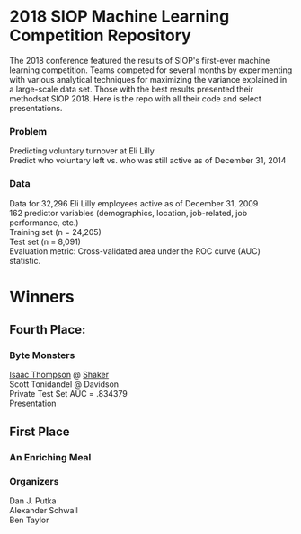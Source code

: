 # 2018 SIOP Machine Learning Competition Repository #
The 2018 conference featured the results of SIOP's first-ever machine learning competition. Teams competed for several months by experimenting with various analytical techniques for maximizing the variance explained in a large-scale data set. Those with the best results presented their methodsat SIOP 2018. Here is the repo with all their code and select presentations.  


### Problem ###
Predicting voluntary turnover at Eli Lilly  
Predict who voluntary left vs. who was still active as of December 31, 2014  

### Data ###
Data for 32,296 Eli Lilly employees active as of December 31, 2009  
162 predictor variables (demographics, location, job-related, job performance, etc.)  
Training set (n = 24,205)  
Test set (n = 8,091)  
Evaluation metric: Cross-validated area under the ROC curve (AUC) statistic.  

# Winners #

## Fourth Place:  ## 
### Byte Monsters ###   
[Isaac Thompson](linkedin.com/in/thompsonisaac) @ [Shaker](https://www.shakercg.com)   
Scott Tonidandel @ Davidson  
Private Test Set AUC = .834379  
Presentation  

## First Place ## 
### An Enriching Meal ###   

### Organizers ###
Dan J. Putka   
Alexander Schwall  
Ben Taylor  
